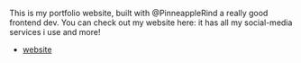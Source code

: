 
This is my portfolio website, built with @PinneappleRind a really good frontend dev.
You can check out my website here: 
it has all my social-media services i use and more!
- [website](http://andrew.nijmeh.net/)
